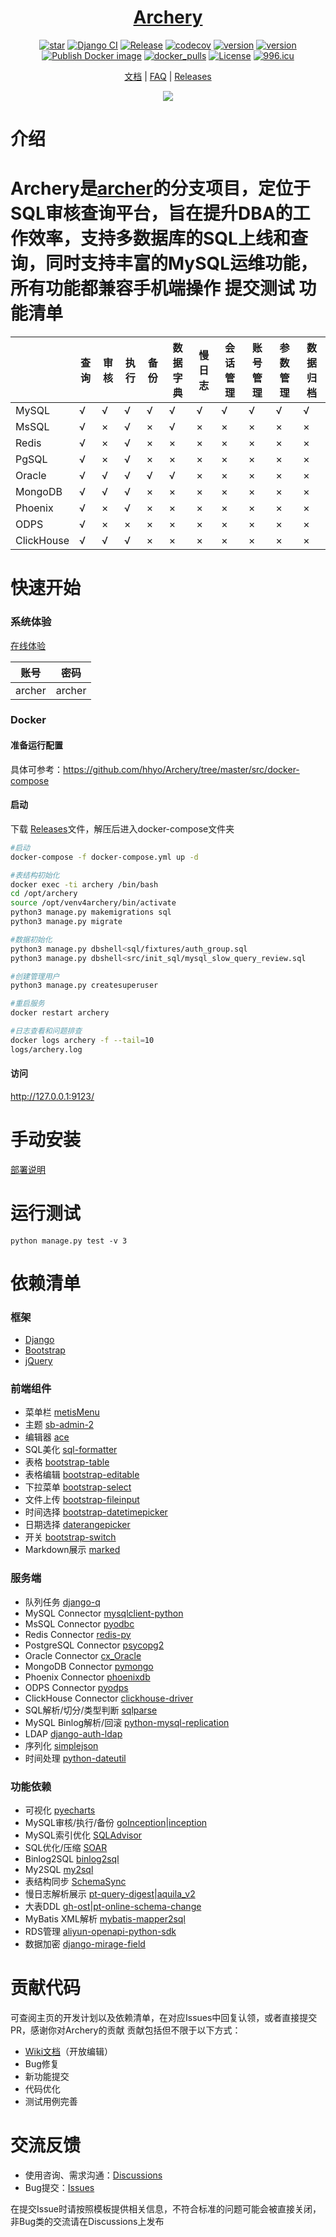 <div align="center">

# <a href="https://archerydms.com/" target="_blank" rel="noopener noreferrer">Archery</a>

[![star](https://gitee.com/rtttte/Archery/badge/star.svg?theme=gvp)](https://gitee.com/rtttte/Archery)
[![Django CI](https://github.com/hhyo/Archery/actions/workflows/django.yml/badge.svg)](https://github.com/hhyo/Archery/actions/workflows/django.yml)
[![Release](https://img.shields.io/github/release/hhyo/archery.svg)](https://github.com/hhyo/archery/releases/)
[![codecov](https://codecov.io/gh/hhyo/archery/branch/master/graph/badge.svg)](https://codecov.io/gh/hhyo/archery)
[![version](https://img.shields.io/pypi/pyversions/django)](https://img.shields.io/pypi/pyversions/django/)
[![version](https://img.shields.io/badge/django-4.0-brightgreen.svg)](https://docs.djangoproject.com/zh-hans/4.0/)
[![Publish Docker image](https://github.com/hhyo/Archery/actions/workflows/docker-image.yml/badge.svg)](https://github.com/hhyo/Archery/actions/workflows/docker-image.yml)
[![docker_pulls](https://img.shields.io/docker/pulls/hhyo/archery.svg)](https://hub.docker.com/r/hhyo/archery/)
[![License](https://img.shields.io/badge/License-Apache%202.0-blue.svg)](http://github.com/hhyo/archery/blob/master/LICENSE)
[![996.icu](https://img.shields.io/badge/link-996.icu-red.svg)](https://996.icu)

[文档](https://archerydms.com/) | [FAQ](https://github.com/hhyo/archery/wiki/FAQ) | [Releases](https://github.com/hhyo/archery/releases/)

![](https://github.com/hhyo/Archery/wiki/images/dashboard.png)

</div>


介绍
============
Archery是[archer](https://github.com/jly8866/archer)的分支项目，定位于SQL审核查询平台，旨在提升DBA的工作效率，支持多数据库的SQL上线和查询，同时支持丰富的MySQL运维功能，所有功能都兼容手机端操作
提交测试
功能清单
====

|  | 查询 | 审核 | 执行 | 备份 | 数据字典 | 慢日志 | 会话管理 | 账号管理 | 参数管理 | 数据归档 |
| --- | --- | --- | --- | --- | --- | --- | --- | --- | --- | --- |
| MySQL | √ | √ | √ | √ | √ | √ | √ | √ | √ | √ |
| MsSQL | √ | × | √ | × | √ | × | × | × | × | × |
| Redis | √ | × | √ | × | × | × | × | × | × | × |
| PgSQL | √ | × | √ | × | × | × | × | × | × | × |
| Oracle | √ | √ | √ | √ | √ | × | × | × | × | × |
| MongoDB | √ | √  | √  | × | × | × | × | × | × | × |
| Phoenix | √ | ×  | √  | × | × | × | × | × | × | × |
| ODPS | √ | ×  | ×  | × | × | × | × | × | × | × |
| ClickHouse | √ | √  | √  | × | × | × | × | × | × | × |



快速开始
===============
### 系统体验
[在线体验](https://demo.archerydms.com)

| 账号 | 密码 |
| --- | --- |
| archer | archer |

### Docker
#### 准备运行配置
具体可参考：https://github.com/hhyo/Archery/tree/master/src/docker-compose

#### 启动
下载 [Releases](https://github.com/hhyo/archery/releases/)文件，解压后进入docker-compose文件夹

```bash
#启动
docker-compose -f docker-compose.yml up -d

#表结构初始化
docker exec -ti archery /bin/bash
cd /opt/archery
source /opt/venv4archery/bin/activate
python3 manage.py makemigrations sql
python3 manage.py migrate

#数据初始化
python3 manage.py dbshell<sql/fixtures/auth_group.sql
python3 manage.py dbshell<src/init_sql/mysql_slow_query_review.sql

#创建管理用户
python3 manage.py createsuperuser

#重启服务
docker restart archery

#日志查看和问题排查
docker logs archery -f --tail=10
logs/archery.log
```

#### 访问
http://127.0.0.1:9123/

手动安装
===============
[部署说明](https://github.com/hhyo/archery/wiki/manual)

运行测试
===============
```
python manage.py test -v 3
```

依赖清单
===============
### 框架
- [Django](https://github.com/django/django)
- [Bootstrap](https://github.com/twbs/bootstrap)
- [jQuery](https://github.com/jquery/jquery)
### 前端组件
- 菜单栏 [metisMenu](https://github.com/onokumus/metismenu)
- 主题 [sb-admin-2](https://github.com/BlackrockDigital/startbootstrap-sb-admin-2)
- 编辑器 [ace](https://github.com/ajaxorg/ace)
- SQL美化 [sql-formatter](https://github.com/zeroturnaround/sql-formatter)
- 表格  [bootstrap-table](https://github.com/wenzhixin/bootstrap-table)
- 表格编辑  [bootstrap-editable](https://github.com/vitalets/x-editable)
- 下拉菜单 [bootstrap-select](https://github.com/snapappointments/bootstrap-select)
- 文件上传 [bootstrap-fileinput](https://github.com/kartik-v/bootstrap-fileinput)
- 时间选择  [bootstrap-datetimepicker](https://github.com/smalot/bootstrap-datetimepicker)
- 日期选择  [daterangepicker](https://github.com/dangrossman/daterangepicker)
- 开关  [bootstrap-switch](https://github.com/Bttstrp/bootstrap-switch)
- Markdown展示  [marked](https://github.com/markedjs/marked)
### 服务端
- 队列任务 [django-q](https://github.com/Koed00/django-q)
- MySQL Connector [mysqlclient-python](https://github.com/PyMySQL/mysqlclient-python)
- MsSQL Connector [pyodbc](https://github.com/mkleehammer/pyodbc)
- Redis Connector [redis-py](https://github.com/andymccurdy/redis-py)
- PostgreSQL Connector [psycopg2](https://github.com/psycopg/psycopg2)
- Oracle Connector [cx_Oracle](https://github.com/oracle/python-cx_Oracle)
- MongoDB Connector [pymongo](https://github.com/mongodb/mongo-python-driver)
- Phoenix Connector [phoenixdb](https://github.com/lalinsky/python-phoenixdb)
- ODPS Connector [pyodps](https://github.com/aliyun/aliyun-odps-python-sdk)
- ClickHouse Connector [clickhouse-driver](https://github.com/mymarilyn/clickhouse-driver)
- SQL解析/切分/类型判断 [sqlparse](https://github.com/andialbrecht/sqlparse)
- MySQL Binlog解析/回滚 [python-mysql-replication](https://github.com/noplay/python-mysql-replication)
- LDAP [django-auth-ldap](https://github.com/django-auth-ldap/django-auth-ldap)
- 序列化 [simplejson](https://github.com/simplejson/simplejson)
- 时间处理 [python-dateutil](https://github.com/paxan/python-dateutil)
### 功能依赖
- 可视化 [pyecharts](https://github.com/pyecharts/pyecharts)
- MySQL审核/执行/备份 [goInception](https://github.com/hanchuanchuan/goInception)|[inception](https://github.com/hhyo/inception)
- MySQL索引优化 [SQLAdvisor](https://github.com/Meituan-Dianping/SQLAdvisor)
- SQL优化/压缩 [SOAR](https://github.com/XiaoMi/soar)
- Binlog2SQL [binlog2sql](https://github.com/danfengcao/binlog2sql)
- My2SQL [my2sql](https://github.com/liuhr/my2sql)
- 表结构同步 [SchemaSync](https://github.com/hhyo/SchemaSync)
- 慢日志解析展示 [pt-query-digest](https://www.percona.com/doc/percona-toolkit/3.0/pt-query-digest.html)|[aquila_v2](https://github.com/thinkdb/aquila_v2)
- 大表DDL [gh-ost](https://github.com/github/gh-ost)|[pt-online-schema-change](https://www.percona.com/doc/percona-toolkit/3.0/pt-online-schema-change.html)
- MyBatis XML解析 [mybatis-mapper2sql](https://github.com/hhyo/mybatis-mapper2sql)
- RDS管理 [aliyun-openapi-python-sdk](https://github.com/aliyun/aliyun-openapi-python-sdk)
- 数据加密 [django-mirage-field](https://github.com/luojilab/django-mirage-field)


贡献代码
===============
可查阅主页的开发计划以及依赖清单，在对应Issues中回复认领，或者直接提交PR，感谢你对Archery的贡献
贡献包括但不限于以下方式：
- [Wiki文档](https://github.com/hhyo/Archery/wiki)（开放编辑）
- Bug修复
- 新功能提交
- 代码优化
- 测试用例完善

交流反馈
===============
- 使用咨询、需求沟通：[Discussions](https://github.com/hhyo/Archery/discussions)
- Bug提交：[Issues](https://github.com/hhyo/archery/issues)

在提交Issue时请按照模板提供相关信息，不符合标准的问题可能会被直接关闭，非Bug类的交流请在Discussions上发布
